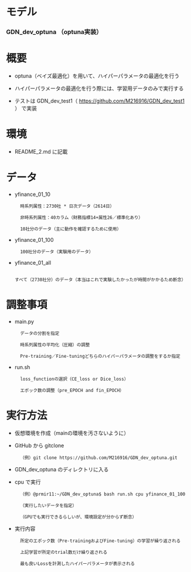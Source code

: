 # モデル
### GDN_dev_optuna （optuna実装）


# 概要

* optuna（ベイズ最適化）を用いて、ハイパーパラメータの最適化を行う

* ハイパーパラメータの最適化を行う際には、学習用データのみで実行する

* テストは GDN_dev_test1（ https://github.com/M216916/GDN_dev_test1 ） で実装
    

# 環境
* README_2.md に記載


# データ
* yfinance_01_10

        時系列属性：2730社 * 日次データ（2614日）

        非時系列属性：40カラム（財務指標14+属性26／標準化あり）

        10社分のデータ（主に動作を確認するために使用）

* yfinance_01_100

        100社分のデータ（実験用のデータ）

* yfinance_01_all

        すべて（2730社分）のデータ（本当はこれで実験したかったが時間がかかるため断念）


# 調整事項

* main.py

        データの分割を指定

        時系列属性の平均化（圧縮）の調整

        Pre-training／Fine-tuningどちらのハイパーパラメータの調整をするか指定


* run.sh

        loss_functionの選択（CE_loss or Dice_loss）

        エポック数の調整（pre_EPOCH and fin_EPOCH）


# 実行方法

* 仮想環境を作成（mainの環境を汚さないように）

* GitHub から gitclone

        （例）git clone https://github.com/M216916/GDN_dev_optuna.git

* GDN_dev_optuna のディレクトリに入る

* cpu で実行

        （例）@prmir11:~/GDN_dev_optuna$ bash run.sh cpu yfinance_01_100

        （実行したいデータを指定）

        （GPUでも実行できるらしいが、環境設定が分からず断念）

* 実行内容

        所定のエポック数（Pre-trainingおよびFine-tuning）の学習が繰り返される

        上記学習が所定のtrial数だけ繰り返される

        最も良いLossを計測したハイパーパラメータが表示される
